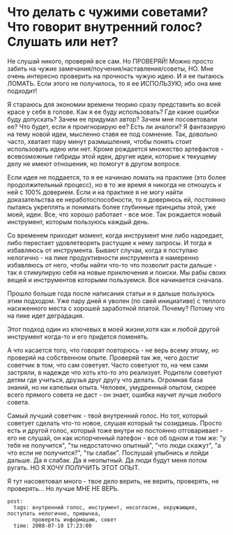 # Что делать с чужими советами? Что говорит внутренний голос? Слушать или нет?

Не слушай никого, проверяй все сам. Но ПРОВЕРЯЙ! Можно просто забить на чужие 
замечания/поучения/наставления/советы, НО. Мне очень интересно проверить на прочность 
чужую идею. И я ее пытаюсь ЛОМАТЬ. Если этого не получилось, то я ее ИСПОЛЬЗУЮ, 
ибо она мне подходит!

Я стараюсь для экономии времени теорию сразу представить во всей красе у себя в 
голове. Как я ее буду использовать? Где какие ошибки буду допускать? Зачем ее придумал 
автор? Зачем мне посоветовали ее? Что будет, если я проигнорирую ее? Есть ли 
аналоги? Я фантазирую на тему новой идеи, мысленно ставя ее под сомнение. Так, 
довольно часто, хватает пару минут размышления, чтобы понять стоит использовать 
идею или нет. Кроме рождается множество артефактов - всевозможные гибриды этой идеи,
другие идеи, которые к текущему делу не имеют отношения, но помогут в другом вопросе.

Если идея не поддается, то я ее начинаю ломать на практике (это более продолжительный 
процесс), но в то же время я никогда не отношусь к ней с 100% доверием. Если и на 
практике я не могу найти доказательства ее неработоспособности, то я доверяюсь ей, 
постоянно пытаясь укреплять и понимать более глубинные принципы этой, уже моей, идеи. 
Все, что хорошо работает - все мое. Так рождается новый инструмент, которым пользуюсь 
каждый день.

Со временем приходит момент, когда инструмент мне либо надоедает, либо перестает 
удовлетворять растущие к нему запросы. И тогда я избавляюсь от инструмента. Бывают 
случаи, когда я поступаю нелогично - на пике продуктивности инструмента я намеренно 
избавляюсь от него, чтобы найти что-то что позволит расти дальше - так я стимулирую 
себя на новые приключения и поиски. Мы рабы своих вещей и инструментов которыми 
пользуемся. Все начинается сначала.

Прошло больше года после написания статьи и я дальше пользуюсь этим подходом. Уже пару 
дней я уволен (по свей инициативе) с теплого насиженного места с хорошей заработной 
платой. Почему? Потому что на пике идет деградация.

Этот подход один из ключевых в моей жизни,хотя как и любой другой инструмент когда-то 
и его придется поменять.

А что касается того, что говорят повторюсь - не верь всему этому, но проверяй на 
собственном опыте. Проверяй так же, чего достиг советчик в том, что сам советует. 
Часто советуют то, на чем сами застряли, в надежде что хоть кто-то это реализует. 
Родители советуют детям где учиться, друзья друг другу что делать. Огромная база 
знаний, но ни капельки опыта. Человек, умудренный опытом, скорее всего прямого совета 
не даст - он знает, ошибка научит лучше любого совета.

Самый лучший советчик - твой внутренний голос. Но тот, который советует сделать 
что-то новое, слушая который ты созидаешь. Просто есть и другой голос, который тоже 
внутри но  постоянно отговаривает - его не слушай, он как испорченный патефон - все 
об одном и том же: "у тебя не получится", "ты недостаточно опытный", "что люди скажут", 
"а что если не получится?", "ты слабак". Послушай улыбнись и пойди дальше. Да я 
слабак. Да я неопытный. Да люди будут меня потом ругать. НО Я ХОЧУ ПОЛУЧИТЬ ЭТОТ 
ОПЫТ.

Я тут насоветовал много - твое дело верить, не верить, проверять, не проверять... 
Но лучше МНЕ НЕ ВЕРЬ. 

```
post:
  tags: внутренний голос, инструмент, несогласие, окружающие, поступать нелогично, привычка, 
        проверять информацию, совет
  time: 2008-07-10 17:23:00
```